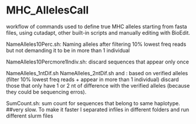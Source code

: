 # MHC_AllelesCall
workflow of commands used to define true MHC alleles starting from fasta files, using cutadapt, other built-in scripts and manually editing with BioEdit.


NameAlleles10Perc.sh: Naming alleles after filtering 10% lowest freq reads but not demanding it to be in more than 1 individual

NameAlleles10Percmore1Indiv.sh: discard sequences that appear only once

NameAlleles_1ntDif.sh NameAlleles_2ntDif.sh and : based on verified alleles (filter 10% lowest freq reads + appear in more than 1 individual) discard those that only have 1 or 2 nt of difference with the verified alleles (because they could be sequencing erros).

SumCount.sh: sum count for sequences that belong to same haplotype. 
##very slow. To make it faster I separated infiles in different folders and run different slurm files
